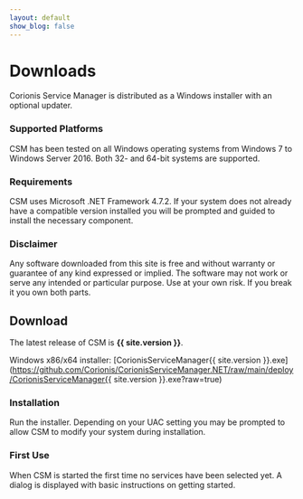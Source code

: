 ```yaml
---
layout: default
show_blog: false
---
```


# Downloads
Corionis Service Manager is distributed as a Windows installer with an optional updater.

### Supported Platforms
CSM has been tested on all Windows operating systems from Windows 7 to Windows Server 2016.
Both 32- and 64-bit systems are supported.

### Requirements
CSM uses Microsoft .NET Framework 4.7.2. If your system does not already have a compatible
version installed you will be prompted and guided to install the necessary component. 

### Disclaimer
Any software downloaded from this site is free and without warranty or guarantee of any
kind expressed or implied. The software may not work or serve any intended or particular
purpose. Use at your own risk. If you break it you own both parts.

## Download
The latest release of CSM is **{{ site.version }}**.

Windows x86/x64 installer: [CorionisServiceManager{{ site.version }}.exe](https://github.com/Corionis/CorionisServiceManager.NET/raw/main/deploy/CorionisServiceManager{{ site.version }}.exe?raw=true)

### Installation
Run the installer. Depending on your UAC setting you may be prompted to allow CSM to
modify your system during installation.

### First Use
When CSM is started the first time no services have been selected yet. A dialog is displayed
with basic instructions on getting started.

